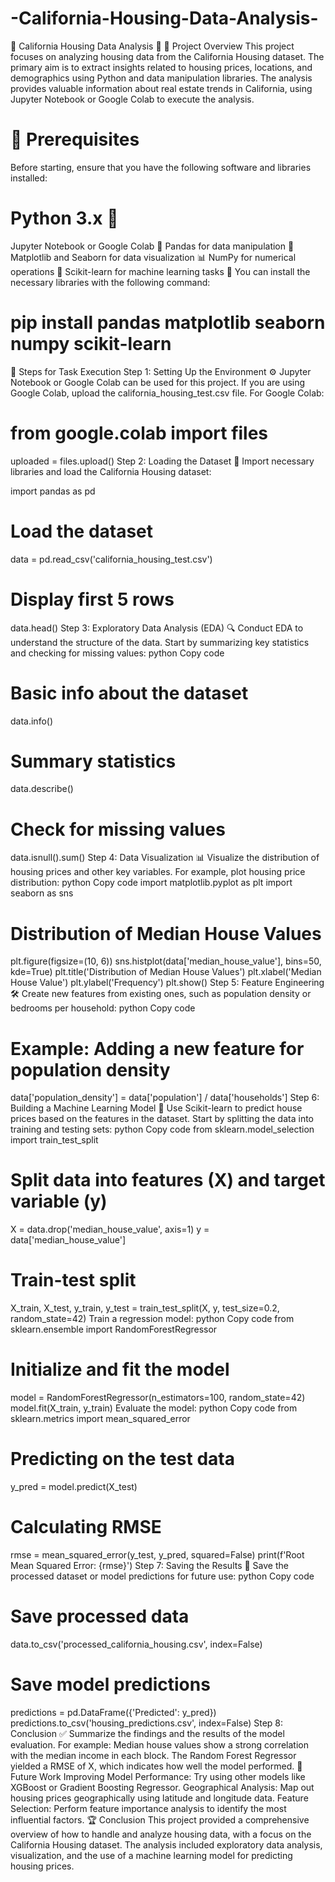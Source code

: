 # -California-Housing-Data-Analysis-

🏡 California Housing Data Analysis 🏡
📑 Project Overview
This project focuses on analyzing housing data from the California Housing dataset. The primary aim is to extract insights related to housing prices, locations, and demographics using Python and data manipulation libraries. The analysis provides valuable information about real estate trends in California, using Jupyter Notebook or Google Colab to execute the analysis.

# 🔧 Prerequisites
Before starting, ensure that you have the following software and libraries installed:

# Python 3.x 🐍
Jupyter Notebook or Google Colab 📓
Pandas for data manipulation 🐼
Matplotlib and Seaborn for data visualization 📊
NumPy for numerical operations 🔢
Scikit-learn for machine learning tasks 🧠
You can install the necessary libraries with the following command:

# pip install pandas matplotlib seaborn numpy scikit-learn
🚀 Steps for Task Execution
Step 1: Setting Up the Environment ⚙️
Jupyter Notebook or Google Colab can be used for this project. If you are using Google Colab, upload the california_housing_test.csv file.
For Google Colab:

# from google.colab import files
uploaded = files.upload()
Step 2: Loading the Dataset 📂
Import necessary libraries and load the California Housing dataset:

import pandas as pd

# Load the dataset
data = pd.read_csv('california_housing_test.csv')

# Display first 5 rows
data.head()
Step 3: Exploratory Data Analysis (EDA) 🔍
Conduct EDA to understand the structure of the data. Start by summarizing key statistics and checking for missing values:
python
Copy code
# Basic info about the dataset
data.info()

# Summary statistics
data.describe()

# Check for missing values
data.isnull().sum()
Step 4: Data Visualization 📊
Visualize the distribution of housing prices and other key variables. For example, plot housing price distribution:
python
Copy code
import matplotlib.pyplot as plt
import seaborn as sns

# Distribution of Median House Values
plt.figure(figsize=(10, 6))
sns.histplot(data['median_house_value'], bins=50, kde=True)
plt.title('Distribution of Median House Values')
plt.xlabel('Median House Value')
plt.ylabel('Frequency')
plt.show()
Step 5: Feature Engineering 🛠️
Create new features from existing ones, such as population density or bedrooms per household:
python
Copy code
# Example: Adding a new feature for population density
data['population_density'] = data['population'] / data['households']
Step 6: Building a Machine Learning Model 🤖
Use Scikit-learn to predict house prices based on the features in the dataset. Start by splitting the data into training and testing sets:
python
Copy code
from sklearn.model_selection import train_test_split

# Split data into features (X) and target variable (y)
X = data.drop('median_house_value', axis=1)
y = data['median_house_value']

# Train-test split
X_train, X_test, y_train, y_test = train_test_split(X, y, test_size=0.2, random_state=42)
Train a regression model:
python
Copy code
from sklearn.ensemble import RandomForestRegressor

# Initialize and fit the model
model = RandomForestRegressor(n_estimators=100, random_state=42)
model.fit(X_train, y_train)
Evaluate the model:
python
Copy code
from sklearn.metrics import mean_squared_error

# Predicting on the test data
y_pred = model.predict(X_test)

# Calculating RMSE
rmse = mean_squared_error(y_test, y_pred, squared=False)
print(f'Root Mean Squared Error: {rmse}')
Step 7: Saving the Results 💾
Save the processed dataset or model predictions for future use:
python
Copy code
# Save processed data
data.to_csv('processed_california_housing.csv', index=False)

# Save model predictions
predictions = pd.DataFrame({'Predicted': y_pred})
predictions.to_csv('housing_predictions.csv', index=False)
Step 8: Conclusion ✅
Summarize the findings and the results of the model evaluation. For example:
Median house values show a strong correlation with the median income in each block.
The Random Forest Regressor yielded a RMSE of X, which indicates how well the model performed.
🎯 Future Work
Improving Model Performance: Try using other models like XGBoost or Gradient Boosting Regressor.
Geographical Analysis: Map out housing prices geographically using latitude and longitude data.
Feature Selection: Perform feature importance analysis to identify the most influential factors.
🏆 Conclusion
This project provided a comprehensive overview of how to handle and analyze housing data, with a focus on the California Housing dataset. The analysis included exploratory data analysis, visualization, and the use of a machine learning model for predicting housing prices.
